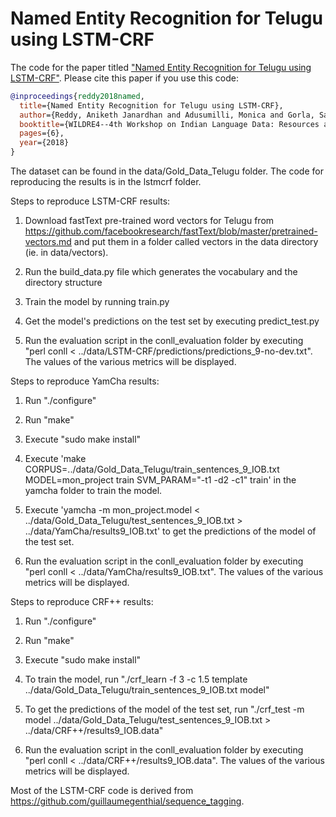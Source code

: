 # Named Entity Recognition for Telugu using LSTM-CRF

The code for the paper titled ["Named Entity Recognition for Telugu using LSTM-CRF"](http://lrec-conf.org/workshops/lrec2018/W11/summaries/2_W11.html). Please cite this paper if you use this code:

```bibtex
@inproceedings{reddy2018named,
  title={Named Entity Recognition for Telugu using LSTM-CRF},
  author={Reddy, Aniketh Janardhan and Adusumilli, Monica and Gorla, Sai Kiranmai and Neti, Lalita Bhanu Murthy and Malapati, Aruna},
  booktitle={WILDRE4--4th Workshop on Indian Language Data: Resources and Evaluation},
  pages={6},
  year={2018}
}
```

The dataset can be found in the data/Gold_Data_Telugu folder. The code for reproducing the results is in the lstmcrf folder.

Steps to reproduce LSTM-CRF results:

1. Download fastText pre-trained word vectors for Telugu from https://github.com/facebookresearch/fastText/blob/master/pretrained-vectors.md and put them in a folder called vectors in the data directory (ie. in data/vectors).

2. Run the build_data.py file which generates the vocabulary and the directory structure

3. Train the model by running train.py

4. Get the model's predictions on the test set by executing predict_test.py

5. Run the evaluation script in the conll_evaluation folder by executing "perl conll < ../data/LSTM-CRF/predictions/predictions_9-no-dev.txt". The values of the various metrics will be displayed.

Steps to reproduce YamCha results:

1. Run "./configure"

2. Run "make"

3. Execute "sudo make install"

4. Execute 'make CORPUS=../data/Gold_Data_Telugu/train_sentences_9_IOB.txt MODEL=mon_project train SVM_PARAM="-t1 -d2 -c1" train' in the yamcha folder to train the model.

5. Execute 'yamcha -m mon_project.model < ../data/Gold_Data_Telugu/test_sentences_9_IOB.txt > ../data/YamCha/results9_IOB.txt' to get the predictions of the model of the test set.

6. Run the evaluation script in the conll_evaluation folder by executing "perl conll < ../data/YamCha/results9_IOB.txt". The values of the various metrics will be displayed.

Steps to reproduce CRF++ results:

1. Run "./configure"

2. Run "make"

3. Execute "sudo make install"

4. To train the model, run "./crf_learn -f 3 -c 1.5 template ../data/Gold_Data_Telugu/train_sentences_9_IOB.txt model"

5. To get the predictions of the model of the test set, run "./crf_test -m model ../data/Gold_Data_Telugu/test_sentences_9_IOB.txt > ../data/CRF++/results9_IOB.data"

6. Run the evaluation script in the conll_evaluation folder by executing "perl conll < ../data/CRF++/results9_IOB.data". The values of the various metrics will be displayed.

Most of the LSTM-CRF code is derived from https://github.com/guillaumegenthial/sequence_tagging.
